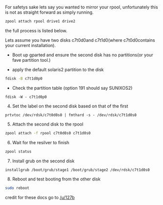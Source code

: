 For safetys sake lets say you wanted to mirror your rpool, unfortunately this is not as straight forward as simply running.

```bash
zpool attach rpool drive1 drive2
```
the full process is listed below.

Lets assume you have two disks c7t0d0and c7t1d0(where c7t0d0contains your current installation).

* Boot up gparted and ensure the second disk has no partitions(or your fave partition tool.)

* apply the default solaris2 partition to the disk

```bash
fdisk -B c7t1d0p0
```
* Check the partition table (option 191 should say SUNIXOS2)

```
fdisk -W - c7t1d0p0
```
4. Set the label on the second disk based on that of the first

```
prtvtoc /dev/rdsk/c7t0d0s0 | fmthard -s - /dev/rdsk/c7t1d0s0
```

5. Attach the second disk to the rpool

```bash
zpool attach -f rpool c7t0d0s0 c7t1d0s0
```
6. Wait for the resilver to finish

```bash
zpool status
```
7. Install grub on the second disk

```bash
installgrub /boot/grub/stage1 /boot/grub/stage2 /dev/rdsk/c7t1d0s0
```
8. Reboot and test booting from the other disk

```bash
sudo reboot
```
credit for these docs go to [/u/127b](https://www.reddit.com/user/127b)
